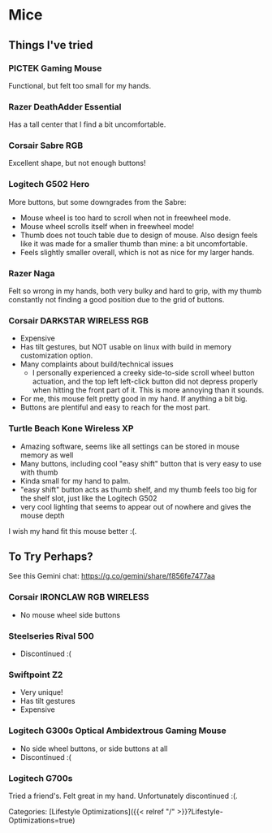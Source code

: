 # Mice

## Things I've tried

### PICTEK Gaming Mouse

Functional, but felt too small for my hands.

### Razer DeathAdder Essential

Has a tall center that I find a bit uncomfortable.

### Corsair Sabre RGB

Excellent shape, but not enough buttons!

### Logitech G502 Hero

More buttons, but some downgrades from the Sabre:

 - Mouse wheel is too hard to scroll when not in freewheel mode.
 - Mouse wheel scrolls itself when in freewheel mode!
 - Thumb does not touch table due to design of mouse.
   Also design feels like it was made for a smaller thumb than mine: a bit
   uncomfortable.
 - Feels slightly smaller overall, which is not as nice for my larger hands.

### Razer Naga

Felt so wrong in my hands, both very bulky and hard to grip, with my thumb
constantly not finding a good position due to the grid of buttons.

### Corsair DARKSTAR WIRELESS RGB

 - Expensive
 - Has tilt gestures, but NOT usable on linux with build in memory customization
   option.
 - Many complaints about build/technical issues
    - I personally experienced a creeky side-to-side scroll wheel button
      actuation, and the top left left-click button did not depress properly
      when hitting the front part of it.
      This is more annoying than it sounds.
 - For me, this mouse felt pretty good in my hand.  If anything a bit big.
 - Buttons are plentiful and easy to reach for the most part.

### Turtle Beach Kone Wireless XP

 - Amazing software, seems like all settings can be stored in mouse memory as
   well
 - Many buttons, including cool "easy shift" button that is very easy to use
   with thumb
 - Kinda small for my hand to palm.
 - "easy shift" button acts as thumb shelf, and my thumb feels too big for the
   shelf slot, just like the Logitech G502
 - very cool lighting that seems to appear out of nowhere and gives the mouse depth

I wish my hand fit this mouse better :(.

## To Try Perhaps?

See this Gemini chat: https://g.co/gemini/share/f856fe7477aa

### Corsair IRONCLAW RGB WIRELESS

 - No mouse wheel side buttons

### Steelseries Rival 500 

 - Discontinued :(

### Swiftpoint Z2

 - Very unique!
 - Has tilt gestures
 - Expensive

### Logitech G300s Optical Ambidextrous Gaming Mouse

 - No side wheel buttons, or side buttons at all
 - Discontinued :(

### Logitech G700s

Tried a friend's.  Felt great in my hand.  Unfortunately discontinued :(.

Categories: [Lifestyle Optimizations]({{< relref "/" >}}?Lifestyle-Optimizations=true)
